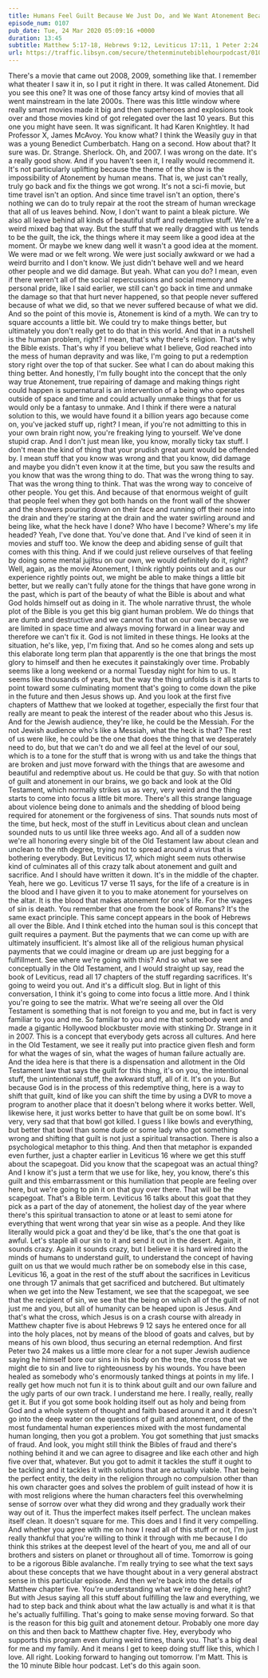 ```yaml
---
title: Humans Feel Guilt Because We Just Do, and We Want Atonement Because We Feel Guilt
episode_num: 0107
pub_date: Tue, 24 Mar 2020 05:09:16 +0000
duration: 13:45
subtitle: Matthew 5:17-18, Hebrews 9:12, Leviticus 17:11, 1 Peter 2:24 
url: https://traffic.libsyn.com/secure/thetenminutebiblehourpodcast/0107_-_Finalx.mp3
---
```


 There's a movie that came out 2008, 2009, something like that. I remember what theater I saw it in, so I put it right in there. It was called Atonement. Did you see this one? It was one of those fancy artsy kind of movies that all went mainstream in the late 2000s. There was this little window where really smart movies made it big and then superheroes and explosions took over and those movies kind of got relegated over the last 10 years. But this one you might have seen. It was significant. It had Karen Knightley. It had Professor X, James McAvoy. You know what? I think the Weasily guy in that was a young Benedict Cumberbatch. Hang on a second. How about that? It sure was. Dr. Strange. Sherlock. Oh, and 2007. I was wrong on the date. It's a really good show. And if you haven't seen it, I really would recommend it. It's not particularly uplifting because the theme of the show is the impossibility of Atonement by human means. That is, we just can't really, truly go back and fix the things we got wrong. It's not a sci-fi movie, but time travel isn't an option. And since time travel isn't an option, there's nothing we can do to truly repair at the root the stream of human wreckage that all of us leaves behind. Now, I don't want to paint a bleak picture. We also all leave behind all kinds of beautiful stuff and redemptive stuff. We're a weird mixed bag that way. But the stuff that we really dragged with us tends to be the guilt, the ick, the things where it may seem like a good idea at the moment. Or maybe we knew dang well it wasn't a good idea at the moment. We were mad or we felt wrong. We were just socially awkward or we had a weird burrito and I don't know. We just didn't behave well and we heard other people and we did damage. But yeah. What can you do? I mean, even if there weren't all of the social repercussions and social memory and personal pride, like I said earlier, we still can't go back in time and unmake the damage so that that hurt never happened, so that people never suffered because of what we did, so that we never suffered because of what we did. And so the point of this movie is, Atonement is kind of a myth. We can try to square accounts a little bit. We could try to make things better, but ultimately you don't really get to do that in this world. And that in a nutshell is the human problem, right? I mean, that's why there's religion. That's why the Bible exists. That's why if you believe what I believe, God reached into the mess of human depravity and was like, I'm going to put a redemption story right over the top of that sucker. See what I can do about making this thing better. And honestly, I'm fully bought into the concept that the only way true Atonement, true repairing of damage and making things right could happen is supernatural is an intervention of a being who operates outside of space and time and could actually unmake things that for us would only be a fantasy to unmake. And I think if there were a natural solution to this, we would have found it a billion years ago because come on, you've jacked stuff up, right? I mean, if you're not admitting to this in your own brain right now, you're freaking lying to yourself. We've done stupid crap. And I don't just mean like, you know, morally ticky tax stuff. I don't mean the kind of thing that your prudish great aunt would be offended by. I mean stuff that you know was wrong and that you know, did damage and maybe you didn't even know it at the time, but you saw the results and you know that was the wrong thing to do. That was the wrong thing to say. That was the wrong thing to think. That was the wrong way to conceive of other people. You get this. And because of that enormous weight of guilt that people feel when they got both hands on the front wall of the shower and the showers pouring down on their face and running off their nose into the drain and they're staring at the drain and the water swirling around and being like, what the heck have I done? Who have I become? Where's my life headed? Yeah, I've done that. You've done that. And I've kind of seen it in movies and stuff too. We know the deep and abiding sense of guilt that comes with this thing. And if we could just relieve ourselves of that feeling by doing some mental jujitsu on our own, we would definitely do it, right? Well, again, as the movie Atonement, I think rightly points out and as our experience rightly points out, we might be able to make things a little bit better, but we really can't fully atone for the things that have gone wrong in the past, which is part of the beauty of what the Bible is about and what God holds himself out as doing in it. The whole narrative thrust, the whole plot of the Bible is you get this big giant human problem. We do things that are dumb and destructive and we cannot fix that on our own because we are limited in space time and always moving forward in a linear way and therefore we can't fix it. God is not limited in these things. He looks at the situation, he's like, yep, I'm fixing that. And so he comes along and sets up this elaborate long term plan that apparently is the one that brings the most glory to himself and then he executes it painstakingly over time. Probably seems like a long weekend or a normal Tuesday night for him to us. It seems like thousands of years, but the way the thing unfolds is it all starts to point toward some culminating moment that's going to come down the pike in the future and then Jesus shows up. And you look at the first five chapters of Matthew that we looked at together, especially the first four that really are meant to peak the interest of the reader about who this Jesus is. And for the Jewish audience, they're like, he could be the Messiah. For the not Jewish audience who's like a Messiah, what the heck is that? The rest of us were like, he could be the one that does the thing that we desperately need to do, but that we can't do and we all feel at the level of our soul, which is to a tone for the stuff that is wrong with us and take the things that are broken and just move forward with the things that are awesome and beautiful and redemptive about us. He could be that guy. So with that notion of guilt and atonement in our brains, we go back and look at the Old Testament, which normally strikes us as very, very weird and the thing starts to come into focus a little bit more. There's all this strange language about violence being done to animals and the shedding of blood being required for atonement or the forgiveness of sins. That sounds nuts most of the time, but heck, most of the stuff in Leviticus about clean and unclean sounded nuts to us until like three weeks ago. And all of a sudden now we're all honoring every single bit of the Old Testament law about clean and unclean to the nth degree, trying not to spread around a virus that is bothering everybody. But Leviticus 17, which might seem nuts otherwise kind of culminates all of this crazy talk about atonement and guilt and sacrifice. And I should have written it down. It's in the middle of the chapter. Yeah, here we go. Leviticus 17 verse 11 says, for the life of a creature is in the blood and I have given it to you to make atonement for yourselves on the altar. It is the blood that makes atonement for one's life. For the wages of sin is death. You remember that one from the book of Romans? It's the same exact principle. This same concept appears in the book of Hebrews all over the Bible. And I think etched into the human soul is this concept that guilt requires a payment. But the payments that we can come up with are ultimately insufficient. It's almost like all of the religious human physical payments that we could imagine or dream up are just begging for a fulfillment. See where we're going with this? And so what we see conceptually in the Old Testament, and I would straight up say, read the book of Leviticus, read all 17 chapters of the stuff regarding sacrifices. It's going to weird you out. And it's a difficult slog. But in light of this conversation, I think it's going to come into focus a little more. And I think you're going to see the matrix. What we're seeing all over the Old Testament is something that is not foreign to you and me, but in fact is very familiar to you and me. So familiar to you and me that somebody went and made a gigantic Hollywood blockbuster movie with stinking Dr. Strange in it in 2007. This is a concept that everybody gets across all cultures. And here in the Old Testament, we see it really put into practice given flesh and form for what the wages of sin, what the wages of human failure actually are. And the idea here is that there is a dispensation and allotment in the Old Testament law that says the guilt for this thing, it's on you, the intentional stuff, the unintentional stuff, the awkward stuff, all of it. It's on you. But because God is in the process of this redemptive thing, here is a way to shift that guilt, kind of like you can shift the time by using a DVR to move a program to another place that it doesn't belong where it works better. Well, likewise here, it just works better to have that guilt be on some bowl. It's very, very sad that that bowl got killed. I guess I like bowls and everything, but better that bowl than some dude or some lady who got something wrong and shifting that guilt is not just a spiritual transaction. There is also a psychological metaphor to this thing. And then that metaphor is expanded even further, just a chapter earlier in Leviticus 16 where we get this stuff about the scapegoat. Did you know that the scapegoat was an actual thing? And I know it's just a term that we use for like, hey, you know, there's this guilt and this embarrassment or this humiliation that people are feeling over here, but we're going to pin it on that guy over there. That will be the scapegoat. That's a Bible term. Leviticus 16 talks about this goat that they pick as a part of the day of atonement, the holiest day of the year where there's this spiritual transaction to atone or at least to semi atone for everything that went wrong that year sin wise as a people. And they like literally would pick a goat and they'd be like, that's the one that goat is awful. Let's staple all our sin to it and send it out in the desert. Again, it sounds crazy. Again it sounds crazy, but I believe it is hard wired into the minds of humans to understand guilt, to understand the concept of having guilt on us that we would much rather be on somebody else in this case, Leviticus 16, a goat in the rest of the stuff about the sacrifices in Leviticus one through 17 animals that get sacrificed and butchered. But ultimately when we get into the New Testament, we see that the scapegoat, we see that the recipient of sin, we see that the being on which all of the guilt of not just me and you, but all of humanity can be heaped upon is Jesus. And that's what the cross, which Jesus is on a crash course with already in Matthew chapter five is about Hebrews 9 12 says he entered once for all into the holy places, not by means of the blood of goats and calves, but by means of his own blood, thus securing an eternal redemption. And first Peter two 24 makes us a little more clear for a not super Jewish audience saying he himself bore our sins in his body on the tree, the cross that we might die to sin and live to righteousness by his wounds. You have been healed as somebody who's enormously tanked things at points in my life. I really get how much not fun it is to think about guilt and our own failure and the ugly parts of our own track. I understand me here. I really, really, really get it. But if you got some book holding itself out as holy and being from God and a whole system of thought and faith based around it and it doesn't go into the deep water on the questions of guilt and atonement, one of the most fundamental human experiences mixed with the most fundamental human longing, then you got a problem. You got something that just smacks of fraud. And look, you might still think the Bibles of fraud and there's nothing behind it and we can agree to disagree and like each other and high five over that, whatever. But you got to admit it tackles the stuff it ought to be tackling and it tackles it with solutions that are actually viable. That being the perfect entity, the deity in the religion through no compulsion other than his own character goes and solves the problem of guilt instead of how it is with most religions where the human characters feel this overwhelming sense of sorrow over what they did wrong and they gradually work their way out of it. Thus the imperfect makes itself perfect. The unclean makes itself clean. It doesn't square for me. This does and I find it very compelling. And whether you agree with me on how I read all of this stuff or not, I'm just really thankful that you're willing to think it through with me because I do think this strikes at the deepest level of the heart of you, me and all of our brothers and sisters on planet or throughout all of time. Tomorrow is going to be a rigorous Bible avalanche. I'm really trying to see what the text says about these concepts that we have thought about in a very general abstract sense in this particular episode. And then we're back into the details of Matthew chapter five. You're understanding what we're doing here, right? But with Jesus saying all this stuff about fulfilling the law and everything, we had to step back and think about what the law actually is and what it is that he's actually fulfilling. That's going to make sense moving forward. So that is the reason for this big guilt and atonement detour. Probably one more day on this and then back to Matthew chapter five. Hey, everybody who supports this program even during weird times, thank you. That's a big deal for me and my family. And it means I get to keep doing stuff like this, which I love. All right. Looking forward to hanging out tomorrow. I'm Matt. This is the 10 minute Bible hour podcast. Let's do this again soon.